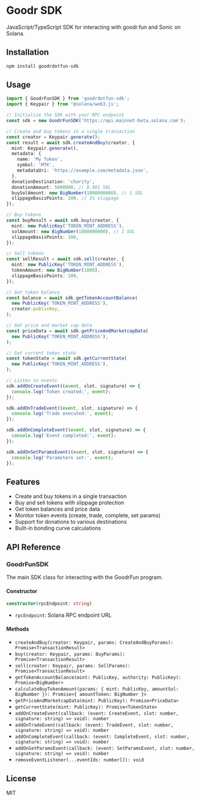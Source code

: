 # Goodr SDK

JavaScript/TypeScript SDK for interacting with goodr.fun and Sonic on Solana.

## Installation

```bash
npm install goodrdotfun-sdk
```

## Usage

```typescript
import { GoodrFunSDK } from 'goodrdotfun-sdk';
import { Keypair } from '@solana/web3.js';

// Initialize the SDK with your RPC endpoint
const sdk = new GoodrFunSDK('https://api.mainnet-beta.solana.com');

// Create and buy tokens in a single transaction
const creator = Keypair.generate();
const result = await sdk.createAndBuy(creator, {
  mint: Keypair.generate(),
  metadata: {
    name: 'My Token',
    symbol: 'MTK',
    metadataUri: 'https://example.com/metadata.json',
  },
  donationDestination: 'charity',
  donationAmount: 5000000, // 0.001 SOL
  buySolAmount: new BigNumber(1000000000), // 1 SOL
  slippageBasisPoints: 100, // 1% slippage
});

// Buy tokens
const buyResult = await sdk.buy(creator, {
  mint: new PublicKey('TOKEN_MINT_ADDRESS'),
  solAmount: new BigNumber(1000000000), // 1 SOL
  slippageBasisPoints: 100,
});

// Sell tokens
const sellResult = await sdk.sell(creator, {
  mint: new PublicKey('TOKEN_MINT_ADDRESS'),
  tokenAmount: new BigNumber(1000),
  slippageBasisPoints: 100,
});

// Get token balance
const balance = await sdk.getTokenAccountBalance(
  new PublicKey('TOKEN_MINT_ADDRESS'),
  creator.publicKey,
);

// Get price and market cap data
const priceData = await sdk.getPriceAndMarketcapData(
  new PublicKey('TOKEN_MINT_ADDRESS'),
);

// Get current token state
const tokenState = await sdk.getCurrentState(
  new PublicKey('TOKEN_MINT_ADDRESS'),
);

// Listen to events
sdk.addOnCreateEvent((event, slot, signature) => {
  console.log('Token created:', event);
});

sdk.addOnTradeEvent((event, slot, signature) => {
  console.log('Trade executed:', event);
});

sdk.addOnCompleteEvent((event, slot, signature) => {
  console.log('Event completed:', event);
});

sdk.addOnSetParamsEvent((event, slot, signature) => {
  console.log('Parameters set:', event);
});
```

## Features

- Create and buy tokens in a single transaction
- Buy and sell tokens with slippage protection
- Get token balances and price data
- Monitor token events (create, trade, complete, set params)
- Support for donations to various destinations
- Built-in bonding curve calculations

## API Reference

### GoodrFunSDK

The main SDK class for interacting with the GoodrFun program.

#### Constructor

```typescript
constructor(rpcEndpoint: string)
```

- `rpcEndpoint`: Solana RPC endpoint URL

#### Methods

- `createAndBuy(creator: Keypair, params: CreateAndBuyParams): Promise<TransactionResult>`
- `buy(creator: Keypair, params: BuyParams): Promise<TransactionResult>`
- `sell(creator: Keypair, params: SellParams): Promise<TransactionResult>`
- `getTokenAccountBalance(mint: PublicKey, authority: PublicKey): Promise<BigNumber>`
- `calculateBuyTokenAmount(params: { mint: PublicKey, amountSol: BigNumber }): Promise<{ amountToken: BigNumber }>`
- `getPriceAndMarketcapData(mint: PublicKey): Promise<PriceData>`
- `getCurrentState(mint: PublicKey): Promise<TokenState>`
- `addOnCreateEvent(callback: (event: CreateEvent, slot: number, signature: string) => void): number`
- `addOnTradeEvent(callback: (event: TradeEvent, slot: number, signature: string) => void): number`
- `addOnCompleteEvent(callback: (event: CompleteEvent, slot: number, signature: string) => void): number`
- `addOnSetParamsEvent(callback: (event: SetParamsEvent, slot: number, signature: string) => void): number`
- `removeEventListener(...eventIds: number[]): void`

## License

MIT
